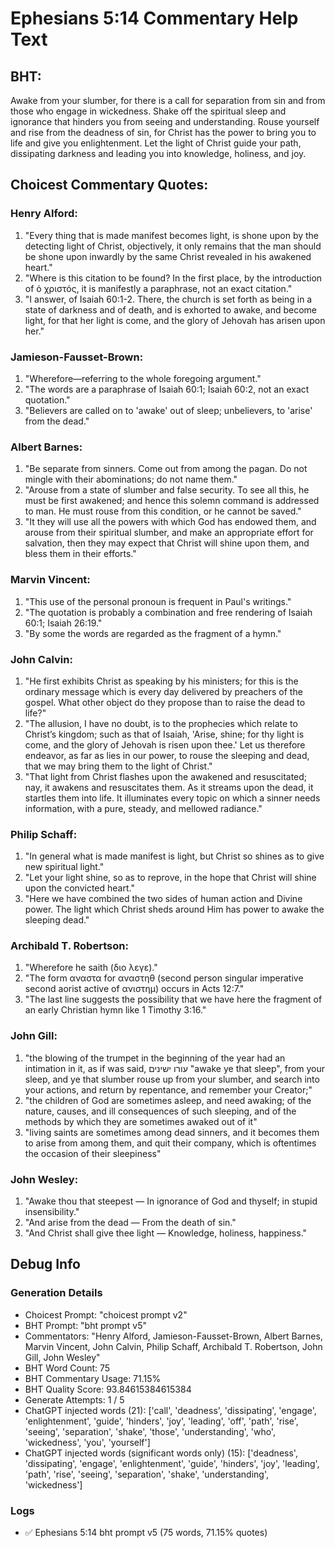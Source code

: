 # Ephesians 5:14 Commentary Help Text

## BHT:
Awake from your slumber, for there is a call for separation from sin and from those who engage in wickedness. Shake off the spiritual sleep and ignorance that hinders you from seeing and understanding. Rouse yourself and rise from the deadness of sin, for Christ has the power to bring you to life and give you enlightenment. Let the light of Christ guide your path, dissipating darkness and leading you into knowledge, holiness, and joy.

## Choicest Commentary Quotes:
### Henry Alford:
1. "Every thing that is made manifest becomes light, is shone upon by the detecting light of Christ, objectively, it only remains that the man should be shone upon inwardly by the same Christ revealed in his awakened heart."
2. "Where is this citation to be found? In the first place, by the introduction of ὁ χριστός, it is manifestly a paraphrase, not an exact citation."
3. "I answer, of Isaiah 60:1-2. There, the church is set forth as being in a state of darkness and of death, and is exhorted to awake, and become light, for that her light is come, and the glory of Jehovah has arisen upon her."

### Jamieson-Fausset-Brown:
1. "Wherefore—referring to the whole foregoing argument."
2. "The words are a paraphrase of Isaiah 60:1; Isaiah 60:2, not an exact quotation."
3. "Believers are called on to 'awake' out of sleep; unbelievers, to 'arise' from the dead."

### Albert Barnes:
1. "Be separate from sinners. Come out from among the pagan. Do not mingle with their abominations; do not name them."
2. "Arouse from a state of slumber and false security. To see all this, he must be first awakened; and hence this solemn command is addressed to man. He must rouse from this condition, or he cannot be saved."
3. "It they will use all the powers with which God has endowed them, and arouse from their spiritual slumber, and make an appropriate effort for salvation, then they may expect that Christ will shine upon them, and bless them in their efforts."

### Marvin Vincent:
1. "This use of the personal pronoun is frequent in Paul's writings." 
2. "The quotation is probably a combination and free rendering of Isaiah 60:1; Isaiah 26:19." 
3. "By some the words are regarded as the fragment of a hymn."

### John Calvin:
1. "He first exhibits Christ as speaking by his ministers; for this is the ordinary message which is every day delivered by preachers of the gospel. What other object do they propose than to raise the dead to life?"
2. "The allusion, I have no doubt, is to the prophecies which relate to Christ’s kingdom; such as that of Isaiah, 'Arise, shine; for thy light is come, and the glory of Jehovah is risen upon thee.' Let us therefore endeavor, as far as lies in our power, to rouse the sleeping and dead, that we may bring them to the light of Christ."
3. "That light from Christ flashes upon the awakened and resuscitated; nay, it awakens and resuscitates them. As it streams upon the dead, it startles them into life. It illuminates every topic on which a sinner needs information, with a pure, steady, and mellowed radiance."

### Philip Schaff:
1. "In general what is made manifest is light, but Christ so shines as to give new spiritual light." 
2. "Let your light shine, so as to reprove, in the hope that Christ will shine upon the convicted heart."
3. "Here we have combined the two sides of human action and Divine power. The light which Christ sheds around Him has power to awake the sleeping dead."

### Archibald T. Robertson:
1. "Wherefore he saith (διο λεγε)."
2. "The form αναστα for αναστηθ (second person singular imperative second aorist active of ανιστημ) occurs in Acts 12:7."
3. "The last line suggests the possibility that we have here the fragment of an early Christian hymn like 1 Timothy 3:16."

### John Gill:
1. "the blowing of the trumpet in the beginning of the year had an intimation in it, as if was said, עורו ישינים "awake ye that sleep", from your sleep, and ye that slumber rouse up from your slumber, and search into your actions, and return by repentance, and remember your Creator;"
2. "the children of God are sometimes asleep, and need awaking; of the nature, causes, and ill consequences of such sleeping, and of the methods by which they are sometimes awaked out of it"
3. "living saints are sometimes among dead sinners, and it becomes them to arise from among them, and quit their company, which is oftentimes the occasion of their sleepiness"

### John Wesley:
1. "Awake thou that steepest — In ignorance of God and thyself; in stupid insensibility."
2. "And arise from the dead — From the death of sin."
3. "And Christ shall give thee light — Knowledge, holiness, happiness."


## Debug Info
### Generation Details
- Choicest Prompt: "choicest prompt v2"
- BHT Prompt: "bht prompt v5"
- Commentators: "Henry Alford, Jamieson-Fausset-Brown, Albert Barnes, Marvin Vincent, John Calvin, Philip Schaff, Archibald T. Robertson, John Gill, John Wesley"
- BHT Word Count: 75
- BHT Commentary Usage: 71.15%
- BHT Quality Score: 93.84615384615384
- Generate Attempts: 1 / 5
- ChatGPT injected words (21):
	['call', 'deadness', 'dissipating', 'engage', 'enlightenment', 'guide', 'hinders', 'joy', 'leading', 'off', 'path', 'rise', 'seeing', 'separation', 'shake', 'those', 'understanding', 'who', 'wickedness', 'you', 'yourself']
- ChatGPT injected words (significant words only) (15):
	['deadness', 'dissipating', 'engage', 'enlightenment', 'guide', 'hinders', 'joy', 'leading', 'path', 'rise', 'seeing', 'separation', 'shake', 'understanding', 'wickedness']

### Logs
- ✅ Ephesians 5:14 bht prompt v5 (75 words, 71.15% quotes)